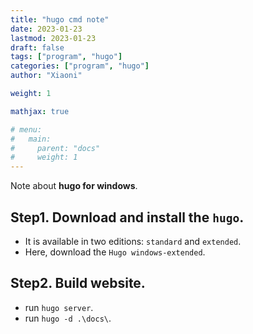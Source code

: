 ```yaml
---
title: "hugo cmd note"
date: 2023-01-23
lastmod: 2023-01-23
draft: false
tags: ["program", "hugo"]
categories: ["program", "hugo"]
author: "Xiaoni"

weight: 1

mathjax: true

# menu:
#   main:
#     parent: "docs"
#     weight: 1
---
```


Note about **hugo for windows**.


<!--more-->

## Step1. Download and install the `hugo`.
- It is available in two editions: `standard` and `extended`. 
- Here, download the `Hugo windows-extended`.

## Step2. Build website.
- run `hugo server`.
- run `hugo -d .\docs\`.
